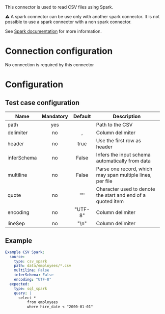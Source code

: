 This connector is used to read CSV files using Spark. 

:warning: A spark connector can be use only with another spark connector. It is not possible to use a spark connector with a non spark connector.

See [Spark documentation](/docs/configuration-spark-mode/) for more information.

# Connection configuration
No connection is required by this connector

# Configuration
## Test case configuration
| Name              | Mandatory | Default                       | Description |
|-------------------|:---------:|:-----------------------------:|-------------|
| path              | yes       |                               | Path to the CSV
| delimiter         | no        |  ,                            | Column delimiter
| header            | no        |  true                         | Use the first row as header
| inferSchema       | no        |  False                        | Infers the input schema automatically from data
| multiline         | no        |  False                        | Parse one record, which may span multiple lines, per file
| quote             | no        |  '"'                          | Character used to denote the start and end of a quoted item
| encoding         | no        |  "UTF-8"                       | Column delimiter
| lineSep          | no        |  "\n"                          | Column delimiter


## Example
``` yaml
Example CSV Spark:
  source:
    type: csv_spark
    path: data/employees/*.csv
    multiline: False
    inferSchema: False
    encoding: "UTF-8" 
  expected:
    type: sql_spark
    query: |
      select * 
          from employees
          where hire_date < "2000-01-01"
```